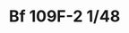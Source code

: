 ---
title: "Bf 109F-2 1/48"
price: 2350.00 
desc: "WEEKEND EDITION, Bf 109F-2 1/48, razmera: 1/48"
img_path: "/assets/img/84147.jpg"
brand: AMMO
available: true
special_offer: false
new: false
soon: false
cat: "Plasticne-Makete"
subcat: "PM-EDUARD"
subsubcat: ""
---